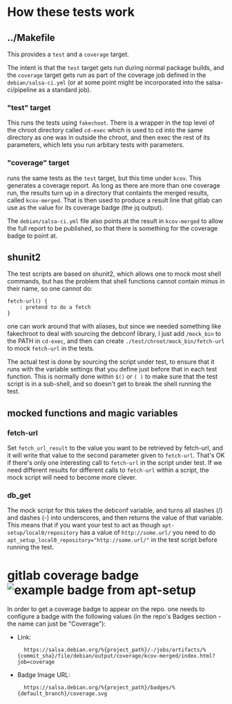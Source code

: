 # How these tests work

## ../Makefile

This provides a `test` and a `coverage` target.

The intent is that the `test` target gets run during normal package builds, and the `coverage` target gets run as part of the coverage job defined in the `debian/salsa-ci.yml` (or at some point might be incorporated into the salsa-ci/pipeline as a standard job).

### "test" target

This runs the tests using `fakechoot`. There is a wrapper in the top level of the chroot directory called `cd-exec` which is used to cd into the same directory as one was in outside the chroot, and then exec the rest of its parameters, which lets you run arbitary tests with parameters.

### "coverage" target

runs the same tests as the `test` target, but this time under `kcov`. This generates a coverage report. As long as there are more than one coverage run, the results turn up in a directory that containts the merged results, called `kcov-merged`. That is then used to produce a result line that gitlab can use as the value for its coverage badge (the jq output).

The `debian/salsa-ci.yml` file also points at the result in `kcov-merged` to allow the full report to be published, so that there is something for the coverage badge to point at.

## shunit2

The test scripts are based on shunit2, which allows one to mock most shell commands, but has the problem that shell functions cannot contain minus in their name, so one cannot do:

    fetch-url() {
        : pretend to do a fetch
    }

one can work around that with aliases, but since we needed something like fakechroot to deal with sourcing the debconf library, I just add `/mock_bin` to the PATH in `cd-exec`, and then can create `./test/chroot/mock_bin/fetch-url` to mock `fetch-url` in the tests.

The actual test is done by sourcing the script under test, to ensure that it
runs with the variable settings that you define just before that in each test
function. This is normally done within `$()` or `( )` to make sure that the test
script is in a sub-shell, and so doesn't get to break the shell running the test.

## mocked functions and magic variables

### fetch-url

Set `fetch_url_result` to the value you want to be retrieved by fetch-url, and it will write that value to the second parameter given to `fetch-url`. That's OK if there's only one interesting call to `fetch-url` in the script under test. If we need different results for different calls to `fetch-url` within a script, the mock script will need to become more clever.

### db_get

The mock script for this takes the debconf variable, and turns all slashes (/)
and dashes (-) into underscores, and then returns the value of that variable.
This means that if you want your test to act as though
`apt-setup/local0/repository` has a value of `http://some.url/` you need to do
`apt_setup_local0_repository="http://some.url/"` in the test script before
running the test.

# gitlab coverage badge ![example badge from apt-setup](https://salsa.debian.org/installer-team/apt-setup/badges/master/coverage.svg)

In order to get a coverage badge to appear on the repo. one needs to configure a badge with the following values (in the repo's Badges section - the name can just be "Coverage"):

* Link:

        https://salsa.debian.org/%{project_path}/-/jobs/artifacts/%{commit_sha}/file/debian/output/coverage/kcov-merged/index.html?job=coverage

* Badge Image URL:

        https://salsa.debian.org/%{project_path}/badges/%{default_branch}/coverage.svg

